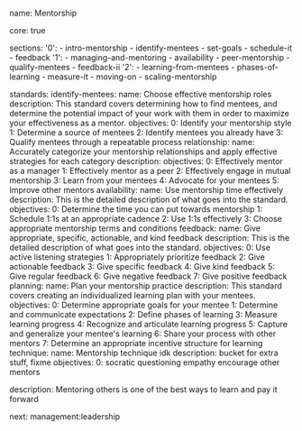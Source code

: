 name: Mentorship

core: true

sections:
	'0':
		- intro-mentorship
		- identify-mentees
		- set-goals
		- schedule-it
		- feedback
	'1':
		- managing-and-mentoring
		- availability
		- peer-mentorship
		- qualify-mentees
		- feedback-ii
	'2':
		- learning-from-mentees
		- phases-of-learning
		- measure-it
		- moving-on
		- scaling-mentorship

standards:
	identify-mentees:
		name: Choose effective mentorship roles
		description: This standard covers determining how to find mentees, and determine the potential impact of your work with them in order to maximize your effectiveness as a mentor.
		objectives:
			0: Identify your mentorship style
			1: Determine a source of mentees
			2: Identify mentees you already have
			3: Qualify mentees through a repeatable process
	relationship:
		name: Accurately categorize your mentorship relationships and apply effective strategies for each category
		description:
		objectives:
			0: Effectively mentor as a manager
			1: Effectively mentor as a peer
			2: Effectively engage in mutual mentorship
			3: Learn from your mentees
			4: Advocate for your mentees
			5: Improve other mentors
	availability:
		name: Use mentorship time effectively
		description: This is the detailed description of what goes into the standard.
		objectives:
			0: Determine the time you can put towards mentorship
			1: Schedule 1:1s at an appropriate cadence
			2: Use 1:1s effectively
			3: Choose appropriate mentorship terms and conditions
	feedback:
		name: Give appropriate, specific, actionable, and kind feedback
		description: This is the detailed description of what goes into the standard.
		objectives:
			0: Use active listening strategies
			1: Appropriately prioritize feedback
			2: Give actionable feedback
			3: Give specific feedback
			4: Give kind feedback
			5: Give regular feedback
			6: Give negative feedback
			7: Give positive feedback
	planning:
		name: Plan your mentorship practice
		description: This standard covers creating an individualized learning plan with your mentees.
		objectives:
			0: Determine appropriate goals for your mentee
			1: Determine and communicate expectations
			2: Define phases of learning
			3: Measure learning progress
			4: Recognize and articulate learning progress
			5: Capture and generalize your mentee's learning
			6: Share your process with other mentors
			7: Determine an appropriate incentive structure for learning
	technique:
		name: Mentorship technique idk
		description: bucket for extra stuff, fixme
		objectives:
			0: socratic questioning
			empathy
			encourage other mentors


description: Mentoring others is one of the best ways to learn and pay it forward

next: management:leadership
